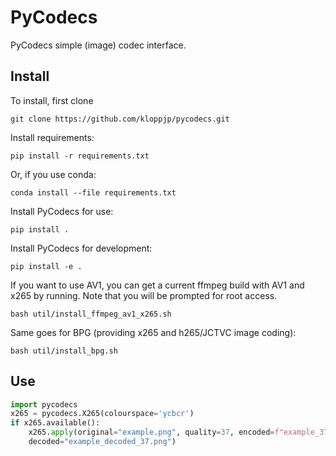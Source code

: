 # PyCodecs
PyCodecs simple (image) codec interface.

## Install
To install, first clone 
```shell script
git clone https://github.com/kloppjp/pycodecs.git
```
Install requirements:
```shell script
pip install -r requirements.txt
```
Or, if you use conda:
```shell script
conda install --file requirements.txt
```
Install PyCodecs for use:
```shell script
pip install .
```
Install PyCodecs for development:
```shell script
pip install -e .
```

If you want to use AV1, you can get a current ffmpeg build with AV1 and x265 by running. 
Note that you will be prompted for root access.
```shell script
bash util/install_ffmpeg_av1_x265.sh
```
Same goes for BPG (providing x265 and h265/JCTVC image coding):
```shell script
bash util/install_bpg.sh
```

## Use

```python
import pycodecs
x265 = pycodecs.X265(colourspace='ycbcr')
if x265.available():
    x265.apply(original="example.png", quality=37, encoded=f"example_37.{x265.file_extension}",
    decoded="example_decoded_37.png")
```

